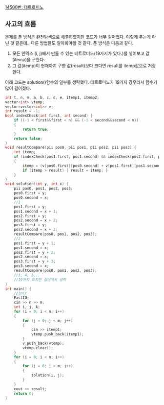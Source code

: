 [14500번: 테트로미노](https://www.acmicpc.net/problem/14500)

## 사고의 흐름

문제를 푼 방식은 완전탐색으로 해결하였지만 코드가 너무 길어졌다. 이렇게 푸는게 아닌 것 같은데.. 다른 방법들도 알아봐야할 것 같다. 푼 방식은 다음과 같다.

1. 모든 인덱스 (i, j)에서 만들 수 있는 테트로미노(19가지가 있다.)를 넣어보고 값(itemp)을 구한다.
2. 그 값(itemp)이 현재까지 구한 값(result)보다 크다면 result를 itemp값으로 저장한다.

아래 코드는 solution()함수의 일부를 생략했다. 테트로미노가 19가지 경우라서 함수가 많이 길어졌다.

```cpp
int t, n, m, a, b, c, d, e, itemp1, itemp2;
vector<int> vtemp;
vector<vector<int>> v;
int result = -1;
bool indexCheck(int first, int second) {
	if ((-1 < first&&first < n) && (-1 < second&&second < m))
	{
		return true;
	}
	return false;
}
void resultCompare(pii pos0, pii pos1, pii pos2, pii pos3) {
	int itemp;
	if (indexCheck(pos1.first, pos1.second) && indexCheck(pos2.first, pos2.second) && indexCheck(pos3.first, pos3.second))
	{
		itemp = (v[pos0.first][pos0.second] + v[pos1.first][pos1.second] + v[pos2.first][pos2.second] + v[pos3.first][pos3.second]);
		if (itemp > result) { result = itemp; }
	}
}
void solution(int y, int x) {
	pii pos0, pos1, pos2, pos3;
	pos0.first = y;
	pos0.second = x;
	//1
	pos1.first = y;
	pos1.second = x + 1;
	pos2.first = y;
	pos2.second = x + 2;
	pos3.first = y;
	pos3.second = x + 3;
	resultCompare(pos0, pos1, pos2, pos3);
	//2
	pos1.first = y + 1;
	pos1.second = x;
	pos2.first = y + 2;
	pos2.second = x;
	pos3.first = y + 3;
	pos3.second = x;
	resultCompare(pos0, pos1, pos2, pos3);
	//3, 4, 5...
	//19까지 있지만 길어져서 생략
}
int main() {
	//init
	FastIO;
	cin >> n >> m;
	int i, j, k;
	for (i = 0; i < n; i++)
	{
		for (j = 0; j < m; j++)
		{
			cin >> itemp1;
			vtemp.push_back(itemp1);
		}
		v.push_back(vtemp);
		vtemp.clear();
	}
	for (i = 0; i < n; i++)
	{
		for (j = 0; j < m; j++)
		{
			solution(i, j);
		}
	}
	cout << result;
	return 0;
}
```
